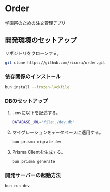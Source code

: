 # Order

学園祭のための注文管理アプリ

## 開発環境のセットアップ

リポジトリをクローンする。

```sh
git clone https://github.com/ricora/order.git
```

### 依存関係のインストール

```sh
bun install --frozen-lockfile
```

### DBのセットアップ

1. `.env`に以下を記述する。

   ```sh
   DATABASE_URL="file:./dev.db"
   ```

2. マイグレーションをデータベースに適用する。

   ```sh
   bun prisma migrate dev
   ```

3. Prisma Clientを生成する。
   ```sh
   bun prisma generate
   ```

### 開発サーバーの起動方法

```sh
bun run dev
```
